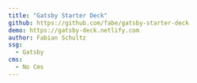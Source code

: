```yaml
---
title: "Gatsby Starter Deck"
github: https://github.com/fabe/gatsby-starter-deck
demo: https://gatsby-deck.netlify.com
author: Fabian Schultz
ssg:
  - Gatsby
cms:
  - No Cms
---
```


